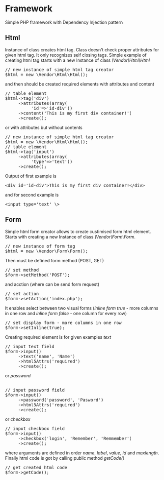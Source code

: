 <h1>Framework</h1>
<p>Simple PHP framework with Dependency Injection pattern</p>
<h2>Html</h2>
<p>Instance of class creates html tag. Class doesn't check proper attributes for given html tag. It only recognizes self closing tags.
Simple example of creating html tag starts with a new Instance of class <i>\Vendor\Html\Html</i>
<pre>
// new instance of simple html tag creator
$html = new \Vendor\Html\Html();
</pre>
and then should be created required elements with attributes and content
<pre>
// table element
$html->tag('div')
     ->attributes(array(
          'id'=>'id-div'))
     ->content('This is my first div container!')
     ->create();
</pre>
or with attributes but without contents
<pre>
// new instance of simple html tag creator
$html = new \Vendor\Html\Html();
// table element
$html->tag('input')
     ->attributes(array(
          'type'=>'text'))
     ->create();
</pre>
Output of first example is
<pre>
&lt;div id='id-div'&gt;This is my first div container!&lt;/div&gt;
</pre>
and for second example is
<pre>
&lt;input type='text' \&gt;
</pre>
</p>
<h2>Form</h2>
<p>
Simple html form creator allows to create custimised form html element. Starts with creating a new Instance of class <i>\Vendor\Form\Form</i>.
<pre>
// new instance of form tag
$html = new \Vendor\Form\Form();
</pre>
Then must be defined form method (POST, GET)
<pre>
// set method
$form->setMethod('POST');
</pre>
and acction (where can be send form request)
<pre>
// set action
$form->setAction('index.php');
</pre>
It enables select between two visual forms (<i>inline form true</i> - more columns in one row and <i>inline form false</i> - one column for every row)
<pre>
// set display form - more columns in one row
$form->setInline(true);
</pre>
Creating required element is for given examples <i>text</i>
<pre>
// input text field
$form->input()
     ->text('name', 'Name')
     ->html5Attrs('required')
     ->create();
</pre>
or <i>password</i>
<pre>     
// input password field
$form->input()
     ->password('password', 'Pasword')
     ->html5Attrs('required')
     ->create();
</pre>
or <i>checkbox</i>
<pre>
// input checkbox field
$form->input()
     ->checkbox('login', 'Remember', 'Remmember')
     ->create();
</pre>
where arguments are defined in order <i>name</i>, <i>label</i>, <i>value</i>, <i>id</i> and <i>maxlength</i>. Finally html code is got by calling public method <i>getCode()</i>
<pre>
// get created html code     
$form->getCode();
</pre>
</p>
